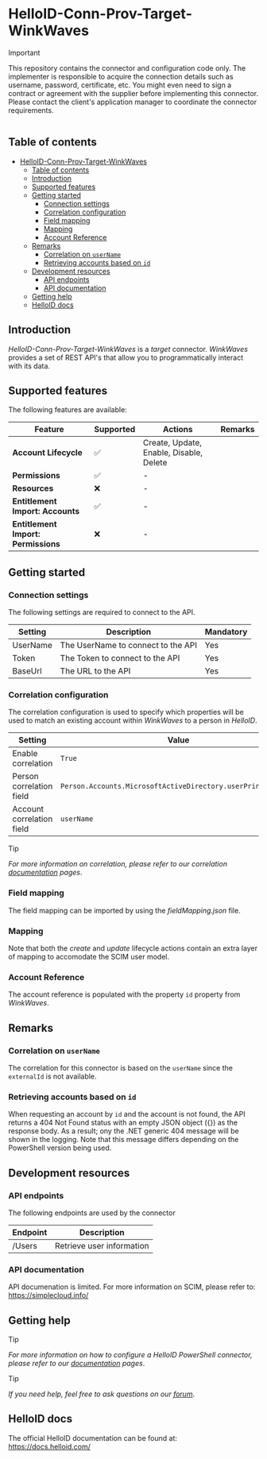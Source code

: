 # HelloID-Conn-Prov-Target-WinkWaves

> [!IMPORTANT]
> This repository contains the connector and configuration code only. The implementer is responsible to acquire the connection details such as username, password, certificate, etc. You might even need to sign a contract or agreement with the supplier before implementing this connector. Please contact the client's application manager to coordinate the connector requirements.

<p align="center">
  <img src="">
</p>

## Table of contents

- [HelloID-Conn-Prov-Target-WinkWaves](#helloid-conn-prov-target-winkwaves)
  - [Table of contents](#table-of-contents)
  - [Introduction](#introduction)
  - [Supported  features](#supported--features)
  - [Getting started](#getting-started)
    - [Connection settings](#connection-settings)
    - [Correlation configuration](#correlation-configuration)
    - [Field mapping](#field-mapping)
    - [Mapping](#mapping)
    - [Account Reference](#account-reference)
  - [Remarks](#remarks)
    - [Correlation on `userName`](#correlation-on-username)
    - [Retrieving accounts based on `id`](#retrieving-accounts-based-on-id)
  - [Development resources](#development-resources)
    - [API endpoints](#api-endpoints)
    - [API documentation](#api-documentation)
  - [Getting help](#getting-help)
  - [HelloID docs](#helloid-docs)

## Introduction

_HelloID-Conn-Prov-Target-WinkWaves_ is a _target_ connector. _WinkWaves_ provides a set of REST API's that allow you to programmatically interact with its data.

## Supported  features

The following features are available:

| Feature                             | Supported | Actions                                 | Remarks |
| ----------------------------------- | --------- | --------------------------------------- | ------- |
| **Account Lifecycle**               | ✅         | Create, Update, Enable, Disable, Delete |         |
| **Permissions**                     | ✅         | -                                       |         |
| **Resources**                       | ❌         | -                                       |         |
| **Entitlement Import: Accounts**    | ✅         | -                                       |         |
| **Entitlement Import: Permissions** | ❌         | -                                       |         |

## Getting started

### Connection settings

The following settings are required to connect to the API.

| Setting  | Description                        | Mandatory |
| -------- | ---------------------------------- | --------- |
| UserName | The UserName to connect to the API | Yes       |
| Token    | The Token to connect to the API    | Yes       |
| BaseUrl  | The URL to the API                 | Yes       |

### Correlation configuration

The correlation configuration is used to specify which properties will be used to match an existing account within _WinkWaves_ to a person in _HelloID_.

| Setting                   | Value                                                        |
| ------------------------- | ------------------------------------------------------------ |
| Enable correlation        | `True`                                                       |
| Person correlation field  | `Person.Accounts.MicrosoftActiveDirectory.userPrincipalName` |
| Account correlation field | `userName`                                                   |

> [!TIP]
> _For more information on correlation, please refer to our correlation [documentation](https://docs.helloid.com/en/provisioning/target-systems/powershell-v2-target-systems/correlation.html) pages_.

### Field mapping

The field mapping can be imported by using the _fieldMapping.json_ file.

### Mapping

Note that both the _create_ and _update_ lifecycle actions contain an extra layer of mapping to accomodate the SCIM user model.

### Account Reference

The account reference is populated with the property `id` property from _WinkWaves_.

## Remarks

### Correlation on `userName`

The correlation for this connector is based on the `userName` since the `externalId` is not available.

### Retrieving accounts based on `id`

When requesting an account by `id` and the account is not found, the API returns a 404 Not Found status with an empty JSON object ({}) as the response body. As a result; ony the .NET generic 404 message will be shown in the logging. Note that this message differs depending on the PowerShell version being used.

## Development resources

### API endpoints

The following endpoints are used by the connector

| Endpoint | Description               |
| -------- | ------------------------- |
| /Users   | Retrieve user information |

### API documentation

API documenation is limited. For more information on SCIM, please refer to: https://simplecloud.info/

## Getting help

> [!TIP]
> _For more information on how to configure a HelloID PowerShell connector, please refer to our [documentation](https://docs.helloid.com/en/provisioning/target-systems/powershell-v2-target-systems.html) pages_.

> [!TIP]
>  _If you need help, feel free to ask questions on our [forum](https://forum.helloid.com)_.

## HelloID docs

The official HelloID documentation can be found at: https://docs.helloid.com/
